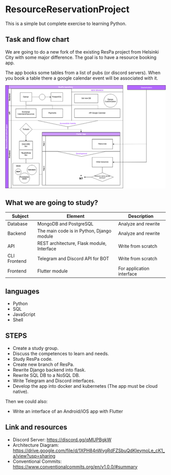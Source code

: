 # **ResourceReservationProject**
This is a simple but complete exercise to learning Python.

## Task and flow chart
We are going to do a new fork of the existing ResPa project from Helsinki City with some major difference. The goal is to have a resource booking app.

The app books some tables from a list of pubs (or discord servers). When you book a table there a google calendar event will be associated with it.

![ARCHITECTURE](./images/architecture.png)

## What we are going to study?

| **Subject** | **Element** | **Description** |
| ------ | ------ | ------ |
| Database | MongoDB and PostgreSQL | Analyze and rewrite |
| Backend | The main code is in Python, Django module | Analyze and rewrite |
| API | REST architecture, Flask module, Interface | Write from scratch |
| CLI Frontend | Telegram and Discord API for BOT | Write from scratch |
| Frontend | Flutter module | For application interface |

## languages

- Python
- SQL
- JavaScript
- Shell

## STEPS

- Create a study group.
- Discuss the competences to learn and needs.
- Study ResPa code.
- Create new branch of ResPa.
- Rewrite Django backend into flask.
- Rewrite SQL DB to a NoSQL DB.
- Write Telegram and Discord interfaces.
- Develop the app into docker and kubernetes (The app must be cloud native).

Then we could also:
- Write an interface of an Android/iOS app with Flutter

## Link and resources

- Discord Server: https://discord.gg/qMUPBgkW
- Architecture Diagram: https://drive.google.com/file/d/1XPH84nWvgRdFZSbuQdKIeymoLe_cK1_a/view?usp=sharing
- Conventional Commits: https://www.conventionalcommits.org/en/v1.0.0/#summary
